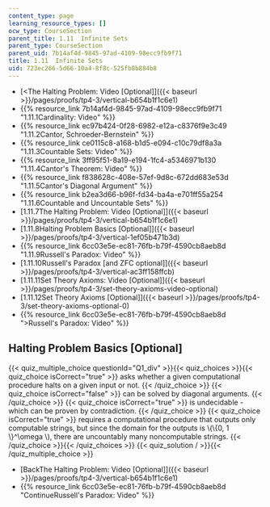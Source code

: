 ```yaml
---
content_type: page
learning_resource_types: []
ocw_type: CourseSection
parent_title: 1.11  Infinite Sets
parent_type: CourseSection
parent_uid: 7b14af4d-9845-97ad-4109-98ecc9fb9f71
title: 1.11  Infinite Sets
uid: 723ec266-5d66-10a4-8f8c-525fb8b884b8
---
```


*   [\<The Halting Problem: Video \[Optional\]]({{< baseurl >}}/pages/proofs/tp4-3/vertical-b654b1f1c6e1)
*   {{% resource_link 7b14af4d-9845-97ad-4109-98ecc9fb9f71 "1.11.1Cardinality: Video" %}}
*   {{% resource_link ec97b424-0f28-6982-e12a-c8376f9e3c49 "1.11.2Cantor, Schroeder-Bernstein" %}}
*   {{% resource_link ce0115c8-a168-b1d5-e094-c10c79df8a3a "1.11.3Countable Sets: Video" %}}
*   {{% resource_link 3ff95f51-8a19-e194-1fc4-a5346971b130 "1.11.4Cantor's Theorem: Video" %}}
*   {{% resource_link f838628c-408e-57ef-9d8c-672dd683e53d "1.11.5Cantor's Diagonal Argument" %}}
*   {{% resource_link b2ea3d66-b96f-fd34-ba4a-e701ff55a254 "1.11.6Countable and Uncountable Sets" %}}
*   [1.11.7The Halting Problem: Video \[Optional\]]({{< baseurl >}}/pages/proofs/tp4-3/vertical-b654b1f1c6e1)
*   [1.11.8Halting Problem Basics \[Optional\]]({{< baseurl >}}/pages/proofs/tp4-3/vertical-1ef05b471b3d)
*   {{% resource_link 6cc03e5e-ec81-76fb-b79f-4590cb8aeb8d "1.11.9Russell's Paradox: Video" %}}
*   [1.11.10Russell's Paradox \[and ZFC optional\]]({{< baseurl >}}/pages/proofs/tp4-3/vertical-ac3ff158ffcb)
*   [1.11.11Set Theory Axioms: Video \[Optional\]]({{< baseurl >}}/pages/proofs/tp4-3/set-theory-axioms-video-optional)
*   [1.11.12Set Theory Axioms \[Optional\]]({{< baseurl >}}/pages/proofs/tp4-3/set-theory-axioms-optional-0)
*   {{% resource_link 6cc03e5e-ec81-76fb-b79f-4590cb8aeb8d "\>Russell's Paradox: Video" %}}

Halting Problem Basics \[Optional\]
-----------------------------------

  
{{< quiz_multiple_choice questionId="Q1_div" >}}{{< quiz_choices >}}{{< quiz_choice isCorrect="true" >}}&nbsp;asks whether a given computational procedure halts on a given input or not.&nbsp;{{< /quiz_choice >}}
{{< quiz_choice isCorrect="false" >}}&nbsp;can be solved by diagonal arguments.&nbsp;{{< /quiz_choice >}}
{{< quiz_choice isCorrect="true" >}}&nbsp;is undecidable - which can be proven by contradiction.&nbsp;{{< /quiz_choice >}}
{{< quiz_choice isCorrect="true" >}}&nbsp;requires a computational procedure that outputs only computable strings, but since the domain for the outputs is \\(\\{0, 1 \\}^\\omega \\), there are uncountably many noncomputable strings.&nbsp;{{< /quiz_choice >}}{{< /quiz_choices >}}
{{< quiz_solution / >}}{{< /quiz_multiple_choice >}}

*   [BackThe Halting Problem: Video \[Optional\]]({{< baseurl >}}/pages/proofs/tp4-3/vertical-b654b1f1c6e1)
*   {{% resource_link 6cc03e5e-ec81-76fb-b79f-4590cb8aeb8d "ContinueRussell's Paradox: Video" %}}